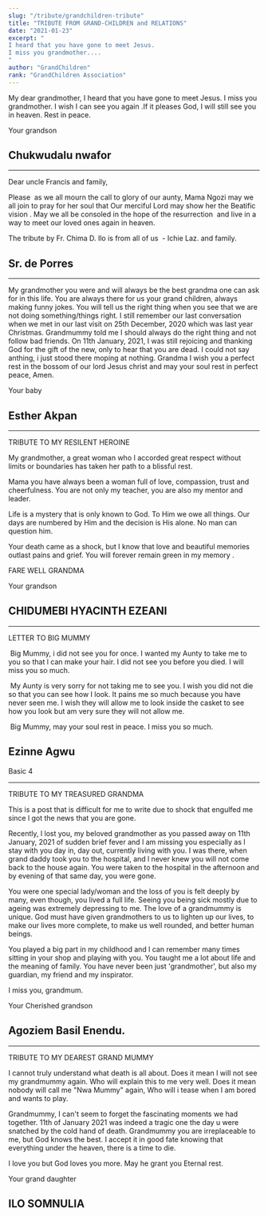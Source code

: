 ```yaml
---
slug: "/tribute/grandchildren-tribute"
title: "TRIBUTE FROM GRAND-CHILDREN and RELATIONS"
date: "2021-01-23"
excerpt: "
I heard that you have gone to meet Jesus.
I miss you grandmother....
"
author: "GrandChildren"
rank: "GrandChildren Association"
---
```


My dear grandmother,
I heard that you have gone to meet Jesus.
I miss you grandmother. I wish I can see you again .If it pleases God, I will still see you in heaven. Rest in peace.

Your grandson  
## Chukwudalu nwafor

---

Dear uncle Francis and family,

Please  as we all mourn the call to glory of our aunty, Mama Ngozi may we all join to pray for her soul that Our merciful Lord may show her the Beatific vision . May we all be consoled in the hope of the resurrection  and live in a way to meet our loved ones again in heaven.

The tribute by Fr. Chima D. Ilo is from all of us  - Ichie Laz. and family.

## Sr. de Porres

---

My grandmother you were and will always be the best grandma one can ask for in this life. You are always there for us your grand children, always making funny jokes. You will tell us the right thing when you see that we are not doing something/things right.
I still remember our last conversation when we met in our last visit on 25th December, 2020 which was last year Christmas. Grandmummy told me I should always do the right thing and not follow bad friends.
On 11th January, 2021, I was still rejoicing and thanking God for the gift of the new, only to hear that you are dead. I could not say anthing, i just stood there moping at nothing.
Grandma I wish you a perfect rest in the bossom of our lord Jesus christ and may your soul rest in perfect peace, Amen.

Your baby
## Esther Akpan

---

TRIBUTE TO  MY RESILENT HEROINE 

My grandmother, a great woman who I  accorded great respect without limits or boundaries has taken her path to a blissful rest.

Mama you have always been a woman full of love, compassion, trust and cheerfulness. You are not only my  teacher, you are also my mentor and  leader.

Life is a mystery that is only known to God. To Him we owe all things. Our days are numbered by Him and the decision is His alone. No man can question him.

Your death came as a shock, but I know that love and beautiful memories outlast pains and grief. You will forever remain green in my memory .

FARE WELL GRANDMA

Your grandson 
## CHIDUMEBI HYACINTH EZEANI

---

LETTER TO BIG MUMMY

 Big Mummy, i did not see you for once. I wanted my Aunty to take me to you so that l can make your hair. I did not see you before you died. I will miss you so much.

 My Aunty is very sorry for not taking me to see you. I wish you did not die so that you can see how I look. It pains me so much because you have never seen me. I wish they will allow me to look inside the casket to see how you look but am very sure they will not allow me. 

 Big Mummy, may your soul rest in peace. I miss you so much.

## Ezinne Agwu
Basic 4

---

TRIBUTE TO MY TREASURED GRANDMA

This is a post that is difficult for me to write due to shock that engulfed me since l got the news that you are gone.

Recently, l lost you, my beloved grandmother as you passed away on 11th January, 2021 of sudden brief fever and l am missing you especially as l stay with you day in, day out, currently living with you. I was there, when grand daddy took you to the hospital, and l never knew you will not come back to the house again. You were taken to the hospital in the afternoon and by evening of that same day, you were gone.

You were one special lady/woman and the loss of you is felt deeply by many, even though, you lived a full life. Seeing you being sick mostly due to ageing was extremely depressing to me. The love of a grandmummy is unique. God must have given grandmothers to us to lighten up our lives, to make our lives more complete, to make us well rounded, and better human beings.

You played a big part in my childhood and l can remember many times sitting in your shop and playing with you. You taught me a lot about life and the meaning of family. You have never been just 'grandmother', but also my guardian, my friend and my inspirator.

I miss you, grandmum.

Your Cherished grandson

## Agoziem Basil Enendu.

---
TRIBUTE TO MY DEAREST GRAND MUMMY 

I cannot truly understand what death is all about. Does it mean I will not see my grandmummy again. Who will explain this to me very well. Does it mean nobody will call me "Nwa Mummy" again, Who will i tease when I am bored and wants to play.

Grandmummy, I can't seem to forget the fascinating moments we had together. 11th of January 2021 was indeed a tragic one the day u were snatched by the cold hand of death. Grandmummy you are irreplaceable to me, but God knows the best. I accept it in good fate knowing that everything under the heaven, there is a time to die.

I love you but God loves you more. May he grant you Eternal rest.


Your grand daughter 

## ILO SOMNULIA
